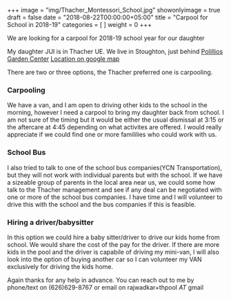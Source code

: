 +++
image = "img/Thacher_Montessori_School.jpg"
showonlyimage = true
draft = false
date = "2018-08-22T00:00:00+05:00"
title = "Carpool for School in 2018-19"
categories = [ ]
weight = 0
+++

We are looking for a carpool for 2018-19 school year for our daughter

<!--more-->
My daughter JUI is in Thacher UE. We live in Stoughton, just behind 
[Polillios Garden Center](https://www.polillios.com/ "Polillios Garden Center")
[Location on google map](https://goo.gl/maps/w11MGRf7h6t)

There are two or three options, the Thacher preferred one is carpooling.

### Carpooling
We have a van, and I am open to driving other kids to the school in the morning, 
however I need a carpool to bring my daughter back from school. I am not sure
of the timing but it would be either the usual dismissal at 3:15 or the aftercare 
at 4:45 depending on what activites are offered.  I would really appreciate if 
we could find one or more famililies who could work with us. 

### School Bus 
I also tried to talk to one of the school bus companies(YCN Transportation), 
but they will not work with individual parents but with the school. 
If we have a sizeable group of parents in the local area near us, we could some
how talk to the Thacher management and see if any deal can be negotiated with one or
more of the school bus companies. I have time and I will volunteer to drive this 
with the school and the bus companies if this is feasible. 

### Hiring a driver/babysitter
In this option we could hire a baby sitter/driver to drive our kids home from
school. We would share the cost of the pay for the driver. If there are more kids
in the pool and the driver is capabile of driving my mini-van, I will also look into
the option of buying another car so I can volunteer my VAN exclusively for driving the 
kids home. 

Again thanks for any help in advance. 
You can reach out to me by phone/text on (626)629-8767
or email on rajwadkar+thpool _AT_ gmail



